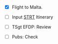 - [X] Flight to Malta.
- [ ] Input [STRT](../trips/STRT/index.md) Itinerary
- [ ] TSgt EFDP: Review
- [ ] Pubs: Check

